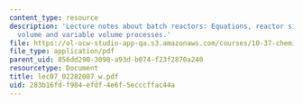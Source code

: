```yaml
---
content_type: resource
description: 'Lecture notes about batch reactors: Equations, reactor sizing for constant
  volume and variable volume processes.'
file: https://ol-ocw-studio-app-qa.s3.amazonaws.com/courses/10-37-chemical-and-biological-reaction-engineering-spring-2007/283b16fdf984efdf4e6f5ecccffac44a_lec07_02282007_w.pdf
file_type: application/pdf
parent_uid: 856dd290-3098-a93d-b074-f23f2870a240
resourcetype: Document
title: lec07_02282007_w.pdf
uid: 283b16fd-f984-efdf-4e6f-5ecccffac44a
---
```

